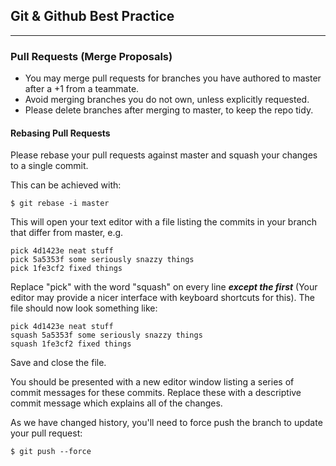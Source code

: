 ## Git & Github Best Practice

---
### Pull Requests (Merge Proposals)

* You may merge pull requests for branches you have authored to master after a +1 from a teammate.
* Avoid merging branches you do not own, unless explicitly requested.
* Please delete branches after merging to master, to keep the repo tidy.

#### Rebasing Pull Requests

Please rebase your pull requests against master and squash your changes to a single commit.

This can be achieved with:

```
$ git rebase -i master
```

This will open your text editor with a file listing the commits in your branch that differ from master, e.g.

```
pick 4d1423e neat stuff
pick 5a5353f some seriously snazzy things
pick 1fe3cf2 fixed things
```

Replace "pick" with the word "squash" on every line ***except the first*** (Your editor may provide a nicer interface with keyboard shortcuts for this). The file should now look something like:

```
pick 4d1423e neat stuff
squash 5a5353f some seriously snazzy things
squash 1fe3cf2 fixed things
```

Save and close the file.

You should be presented with a new editor window listing a series of commit messages for these commits. Replace these with a descriptive commit message which explains all of the changes.

As we have changed history, you'll need to force push the branch to update your pull request:

```
$ git push --force
```


